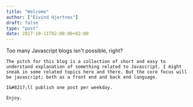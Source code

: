 ```yaml
---
title: "Welcome"
author: ["Eivind Hjertnes"]
draft: false
type: "post"
date: 2017-10-11T02:00:00+02:00
---
```


Too many Javascript blogs isn't possible, right?

<div class="HTML">
  <div></div>

</p>

</div>

<div class="HTML">
  <div></div>

<p>

</div>

```text
The pitch for this blog is a collection of short and easy to understand explanation of something related to Javascript. I might sneak in some related topics here and there. But the core focus will be javascript; both as a front end and back end language.
```

<div class="HTML">
  <div></div>

</p>

</div>

<div class="HTML">
  <div></div>

<p>

</div>

```text
I&#8217;ll publish one post per weekday.
```

<div class="HTML">
  <div></div>

</p>

</div>

<div class="HTML">
  <div></div>

<p>

</div>

```text
Enjoy.
```

<div class="HTML">
  <div></div>

</p>

</div>
